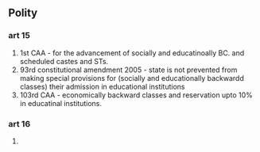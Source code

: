## Polity
### art 15
1. 1st CAA - for the advancement of socially and educatinoally BC. and scheduled castes and STs.
2. 93rd constitutional amendment 2005 - state is not prevented from making special provisions for (socially and educationally backwardd classes) their admission in educational institutions
3. 103rd CAA - economically backward classes and reservation upto 10% in educatinal institutions.
### art 16
1. 